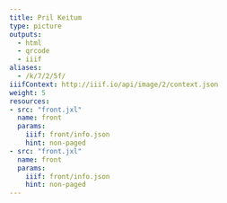 ```yaml
---
title: Pril Keitum
type: picture
outputs:
  - html
  - qrcode
  - iiif
aliases:
  - /k/7/2/5f/
iiifContext: http://iiif.io/api/image/2/context.json
weight: 5
resources:
- src: "front.jxl"
  name: front
  params:
    iiif: front/info.json
    hint: non-paged
- src: "front.jxl"
  name: front
  params:
    iiif: front/info.json
    hint: non-paged
---
```

